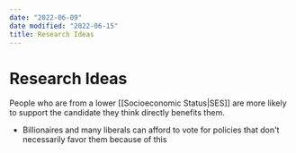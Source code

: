 ```yaml
---
date: "2022-06-09"
date modified: "2022-06-15"
title: Research Ideas
---
```


# Research Ideas
People who are from a lower [[Socioeconomic Status|SES]] are more likely to support the candidate they think directly benefits them.

- Billionaires and many liberals can afford to vote for policies that don't necessarily favor them because of this
